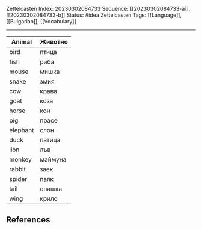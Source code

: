 Zettelcasten Index: 20230302084733
Sequence: [[20230302084733-a]], [[20230302084733-b]]
Status: #idea
Zettelcasten Tags: [[Language]], [[Bulgarian]], [[Vocabulary]]

---

| Animal   | Животно |
|----------|---------|
| bird     | птица   |
| fish     | риба    |
| mouse    | мишка   |
| snake    | змия    |
| cow      | крава   |
| goat     | коза    |
| horse    | кон     |
| pig      | прасе   |
| elephant | слон    |
| duck     | патица  |
| lion     | лъв     |
| monkey   | маймуна |
| rabbit   | заек    |
| spider   | паяк    |
| tail     | опашка  |
| wing     | крило   |

## References